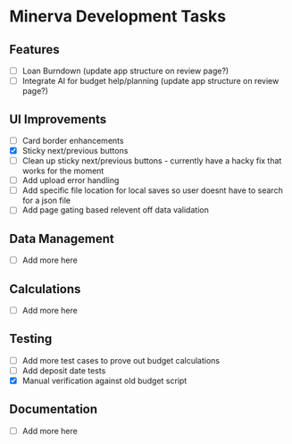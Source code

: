 # Minerva Development Tasks

## Features
- [ ] Loan Burndown (update app structure on review page?)
- [ ] Integrate AI for budget help/planning (update app structure on review page?)

## UI Improvements
- [ ] Card border enhancements
- [X] Sticky next/previous buttons
- [ ] Clean up sticky next/previous buttons - currently have a hacky fix that works for the moment
- [ ] Add upload error handling
- [ ] Add specific file location for local saves so user doesnt have to search for a json file
- [ ] Add page gating based relevent off data validation

## Data Management
- [ ] Add more here

## Calculations
- [ ] Add more here

## Testing
- [ ] Add more test cases to prove out budget calculations
- [ ] Add deposit date tests
- [X] Manual verification against old budget script

## Documentation
- [ ] Add more here
